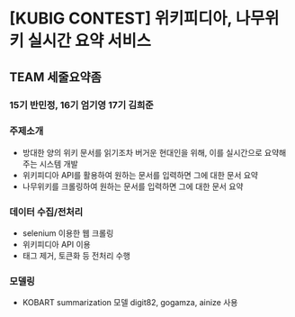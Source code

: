 # [KUBIG CONTEST] 위키피디아, 나무위키 실시간 요약 서비스
## TEAM 세줄요약좀
### 15기 반민정, 16기 엄기영 17기 김희준

### 주제소개
- 방대한 양의 위키 문서를 읽기조차 버거운 현대인을 위해, 이를 실시간으로 요약해주는 시스템 개발
- 위키피디아 API를 활용하여 원하는 문서를 입력하면 그에 대한 문서 요약
- 나무위키를 크롤링하여 원하는 문서를 입력하면 그에 대한 문서 요약

### 데이터 수집/전처리
- selenium 이용한 웹 크롤링
- 위키피디아 API 이용
- 태그 제거, 토큰화 등 전처리 수행

### 모델링
- KOBART summarization 모델 digit82, gogamza, ainize 사용
